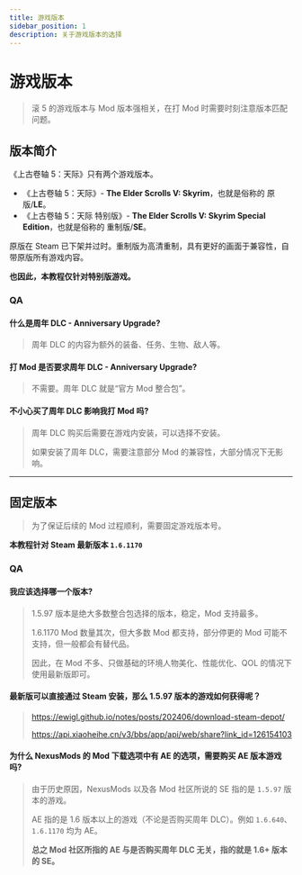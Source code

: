 ```yaml
---
title: 游戏版本
sidebar_position: 1
description: 关于游戏版本的选择
---
```


# 游戏版本

> 滚 5 的游戏版本与 Mod 版本强相关，在打 Mod 时需要时刻注意版本匹配问题。

## 版本简介

《上古卷轴 5：天际》只有两个游戏版本。

- 《上古卷轴 5：天际》- **The Elder Scrolls V: Skyrim**，也就是俗称的 原版/**LE**。
- 《上古卷轴 5：天际 特别版》- **The Elder Scrolls V: Skyrim Special Edition**，也就是俗称的 重制版/**SE**。

原版在 Steam 已下架并过时。重制版为高清重制，具有更好的画面于兼容性，自带原版所有游戏内容。

**也因此，本教程仅针对特别版游戏。**

### QA

#### 什么是**周年 DLC - Anniversary Upgrade**?

> 周年 DLC 的内容为额外的装备、任务、生物、敌人等。

#### 打 Mod 是否要求**周年 DLC - Anniversary Upgrade**?

> 不需要。周年 DLC 就是“官方 Mod 整合包”。

#### 不小心买了周年 DLC 影响我打 Mod 吗?

> 周年 DLC 购买后需要在游戏内安装，可以选择不安装。
>
> 如果安装了周年 DLC，需要注意部分 Mod 的兼容性，大部分情况下无影响。

---

## 固定版本

> 为了保证后续的 Mod 过程顺利，需要固定游戏版本号。

**本教程针对 Steam 最新版本 `1.6.1170`**

### QA

#### 我应该选择哪一个版本?

> 1.5.97 版本是绝大多数整合包选择的版本，稳定，Mod 支持最多。
>
> 1.6.1170 Mod 数量其次，但大多数 Mod 都支持，部分停更的 Mod 可能不支持，但一般都会有替代品。
>
> 因此，在 Mod 不多、只做基础的环境人物美化、性能优化、QOL 的情况下使用最新版即可。

#### 最新版可以直接通过 Steam 安装，那么 1.5.97 版本的游戏如何获得呢？

> https://ewigl.github.io/notes/posts/202406/download-steam-depot/
>
> https://api.xiaoheihe.cn/v3/bbs/app/api/web/share?link_id=126154103

#### 为什么 NexusMods 的 Mod 下载选项中有 AE 的选项，需要购买 AE 版本游戏吗?

> 由于历史原因，NexusMods 以及各 Mod 社区所说的 SE 指的是 `1.5.97` 版本的游戏。
>
> AE 指的是 1.6 版本以上的游戏（不论是否购买周年 DLC）。例如 `1.6.640`、`1.6.1170` 均为 AE。
>
> **总之 Mod 社区所指的 AE 与是否购买周年 DLC 无关，指的就是 1.6+ 版本的 SE。**
